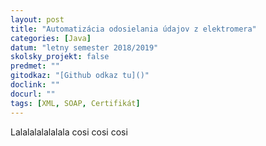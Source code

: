 ```yaml
---
layout: post
title: "Automatizácia odosielania údajov z elektromera"
categories: [Java]
datum: "letny semester 2018/2019"
skolsky_projekt: false
predmet: ""
gitodkaz: "[Github odkaz tu]()"
doclink: ""
docurl: ""
tags: [XML, SOAP, Certifikát]
---
```

Lalalalalalalala cosi cosi cosi